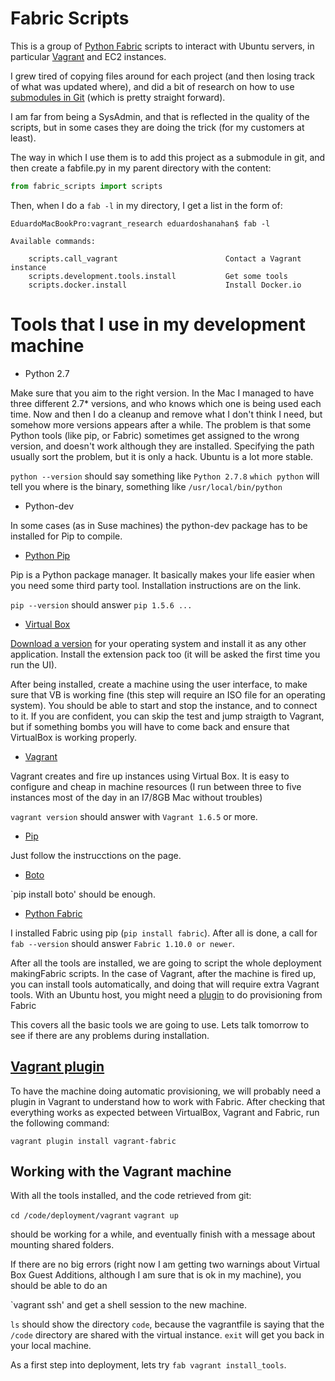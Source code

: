 # Fabric Scripts

This is a group of [Python Fabric](http://www.fabfile.org/) scripts to interact with Ubuntu servers, in particular [Vagrant](https://www.vagrantup.com/) and EC2 instances.

I grew tired of copying files around for each project (and then losing track of what was updated where), and did a bit of research on how to use [submodules in Git](http://git-scm.com/book/en/v2/Git-Tools-Submodules) (which is pretty straight forward).

I am far from being a SysAdmin, and that is reflected in the quality of the scripts, but in some cases they are doing the trick (for my customers at least).

The way in which I use them is to add this project as a submodule in git, and then create a fabfile.py in my parent directory with the content: 

```python
from fabric_scripts import scripts
```
Then, when I do a `fab -l` in my directory, I get a list in the form of:

```
EduardoMacBookPro:vagrant_research eduardoshanahan$ fab -l

Available commands:	

	scripts.call_vagrant                        Contact a Vagrant instance
	scripts.development.tools.install           Get some tools
	scripts.docker.install                      Install Docker.io
```

# Tools that I use in my development machine

* Python 2.7

Make sure that you aim to the right version. In the Mac I managed to have three different 2.7* versions, and who knows which one is being used each time. Now and then I do a cleanup and remove what I don't think I need, but somehow more versions appears after a while. The problem is that some Python tools (like pip, or Fabric) sometimes get assigned to the wrong version, and doesn't work although they are installed. Specifying the path usually sort the problem, but it is only a hack. Ubuntu is a lot more stable.

`python --version` should say something like `Python 2.7.8`
`which python` will tell you where is the binary, something like `/usr/local/bin/python`

* Python-dev

In some cases (as in Suse machines) the python-dev package has to be installed for Pip to compile. 

* [Python Pip](http://pip.readthedocs.org/en/latest/installing.html)

Pip is a Python package manager. It basically makes your life easier when you need some third party tool. Installation instructions are on the link.

`pip --version` should answer `pip 1.5.6 ...`

* [Virtual Box](http://www.virtualbox.org/manual/ch01.html#intro-installing)

[Download a version](https://www.virtualbox.org/wiki/Downloads) for your operating system and install it as any other application. Install the extension pack too (it will be asked the first time you run the UI).

After being installed, create a machine using the user interface, to make sure that VB is working fine (this step will require an ISO file for an operating system). You should be able to start and stop the instance, and to connect to it. If you are confident, you can skip the test and jump straigth to Vagrant, but if something bombs you will have to come back and ensure that VirtualBox is working properly.

* [Vagrant](https://docs.vagrantup.com/v2/installation/)

Vagrant creates and fire up instances using Virtual Box. It is easy to configure and cheap in machine resources (I run between three to five instances most of the day in an I7/8GB Mac without troubles)

`vagrant version` should answer with `Vagrant 1.6.5` or more.

* [Pip](http://pip.readthedocs.org/en/latest/installing.html)

Just follow the instrucctions on the page.


* [Boto](https://pypi.python.org/pypi/boto/)

`pip install boto' should be enough.

* [Python Fabric](http://www.fabfile.org/installing.html)

I installed Fabric using pip (`pip install fabric`). After all is done, a call for `fab --version` should answer `Fabric 1.10.0 or newer`.

After all the tools are installed, we are going to script the whole deployment makingFabric scripts. In the case of Vagrant, after the machine is fired up, you can install tools automatically, and doing that will require extra Vagrant tools. With an Ubuntu host, you might need a [plugin](https://github.com/wutali/vagrant-fabric) to do provisioning from Fabric

This covers all the basic tools we are going to use. Lets talk tomorrow to see if there are any problems during installation.


## [Vagrant plugin](https://github.com/wutali/vagrant-fabric)

To have the machine doing automatic provisioning, we will probably need a plugin in Vagrant to understand how to work with Fabric. After checking that everything works as expected between VirtualBox, Vagrant and Fabric, run the following command:

`vagrant plugin install vagrant-fabric`

## Working with the Vagrant machine

With all the tools installed, and the code retrieved from git:

`cd /code/deployment/vagrant`
`vagrant up`

should be working for a while, and eventually finish with a message about mounting shared folders.

If there are no big errors (right now I am getting two warnings about Virtual Box Guest Additions, although I am sure that is ok in my machine), you should be able to do an

`vagrant ssh' and get a shell session to the new machine. 

`ls` should show the directory `code`, because the vagrantfile is saying that the `/code` directory are shared with the virtual instance. `exit` will get you back in your local machine.

As a first step into deployment, lets try `fab vagrant install_tools`.
